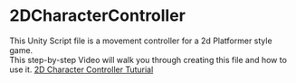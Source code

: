 # 2DCharacterController

This Unity Script file is a movement controller for a 2d Platformer style game.  
This step-by-step Video will walk you through creating this file and how to use it.
[2D Character Controller Tuturial](https://www.youtube.com/watch?v=NMKu8PvsEpQ)

